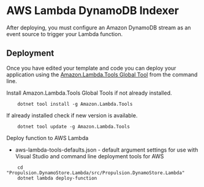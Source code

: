 # AWS Lambda DynamoDB Indexer

After deploying, you must configure an Amazon DynamoDB stream as an event source to trigger your Lambda function.

## Deployment

Once you have edited your template and code you can deploy your application using the [Amazon.Lambda.Tools Global Tool](https://github.com/aws/aws-extensions-for-dotnet-cli#aws-lambda-amazonlambdatools) from the command line.

Install Amazon.Lambda.Tools Global Tools if not already installed.
```
    dotnet tool install -g Amazon.Lambda.Tools
```

If already installed check if new version is available.
```
    dotnet tool update -g Amazon.Lambda.Tools
```

Deploy function to AWS Lambda

* aws-lambda-tools-defaults.json - default argument settings for use with Visual Studio and command line deployment tools for AWS

```
    cd "Propulsion.DynamoStore.Lambda/src/Propulsion.DynamoStore.Lambda"
    dotnet lambda deploy-function
```
